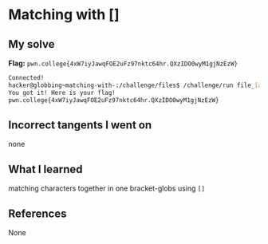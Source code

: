 # Matching with []

## My solve
**Flag:** `pwn.college{4xW7iyJawqFOE2uFz97nktc64hr.QXzIDO0wyM1gjNzEzW}`

```bash
Connected!
hacker@globbing~matching-with-:/challenge/files$ /challenge/run file_[absh]
You got it! Here is your flag!
pwn.college{4xW7iyJawqFOE2uFz97nktc64hr.QXzIDO0wyM1gjNzEzW}
```

## Incorrect tangents I went on
none

## What I learned
matching characters together in one bracket-globs using `[]`

## References 
None
